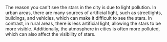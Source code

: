 The reason you can't see the stars in the city is due to light pollution. In urban areas, there are many sources of artificial light, such as streetlights, buildings, and vehicles, which can make it difficult to see the stars. In contrast, in rural areas, there is less artificial light, allowing the stars to be more visible. Additionally, the atmosphere in cities is often more polluted, which can also affect the visibility of stars.